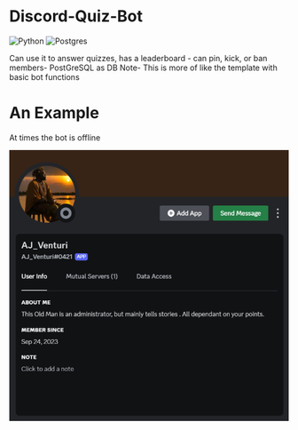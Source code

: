 # Discord-Quiz-Bot

![Python](https://img.shields.io/badge/python-3670A0?style=for-the-badge&logo=python&logoColor=ffdd54)
![Postgres](https://img.shields.io/badge/postgres-%23316192.svg?style=for-the-badge&logo=postgresql&logoColor=white)

Can use it to answer quizzes, has a leaderboard  - can pin, kick, or ban members- PostGreSQL as DB
Note- This is more of like the template with basic bot functions

# An Example
At times the bot is offline

![Discord UI Image](https://github.com/RadaGathee/Discord-Quiz-Bot/blob/main/discordBotUI.png)
